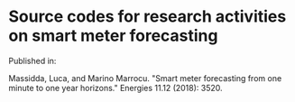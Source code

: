 # Source codes for research activities on smart meter forecasting

Published in:

Massidda, Luca, and Marino Marrocu. "Smart meter forecasting from one minute to one year horizons." Energies 11.12 (2018): 3520.

